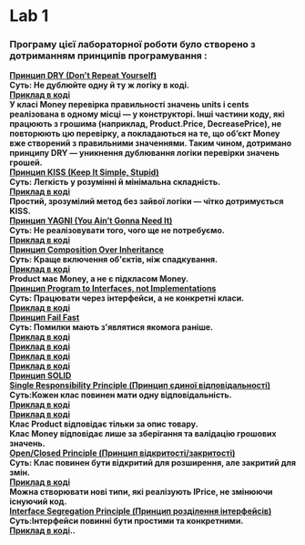 # Lab 1
### Програму цієї лабораторної роботи було створено з дотриманням принципів програмування :

**<ins>Принцип DRY (Don't Repeat Yourself)</ins>\
Суть: Не дублюйте одну й ту ж логіку в коді.\
[Приклад в коді](./Lab1/Product%20storage/Program.cs#L19-L25)\
У класі Money перевірка правильності значень units і cents реалізована в одному місці — у конструкторі.
Інші частини коду, які працюють з грошима (наприклад, Product.Price, DecreasePrice), не повторюють цю перевірку, а покладаються на те, що об’єкт Money вже створений з правильними значеннями.
Таким чином, дотримано принципу DRY — уникнення дублювання логіки перевірки значень грошей.\
<ins>Принцип KISS (Keep It Simple, Stupid)</ins>\
Суть: Легкість у розумінні й мінімальна складність.\
[Приклад в коді](./Lab1/Product%20storage/Program.cs#L84-L89)\
Простий, зрозумілий метод без зайвої логіки — чітко дотримується KISS.\
<ins>Принцип YAGNI (You Ain’t Gonna Need It)</ins>\
Суть: Не реалізовувати того, чого ще не потребуємо.\
[Приклад в коді](./Lab1/Product%20storage/Program.cs#L134-L144)\
<ins>Принцип Composition Over Inheritance</ins>\
Суть: Краще включення об'єктів, ніж спадкування.\
[Приклад в коді](./Lab1/Product%20storage/Program.cs#L148)\
Product має Money, а не є підкласом Money.\
<ins>Принцип Program to Interfaces, not Implementations</ins>\
Суть: Працювати через інтерфейси, а не конкретні класи.\
[Приклад в коді](./Lab1/Product%20storage/Program.cs#L8-L12)\
<ins>Принцип Fail Fast</ins>\
Суть: Помилки мають з'являтися якомога раніше.\
[Приклад в коді](./Lab1/Product%20storage/Program.cs#L22)\
[Приклад в коді](./Lab1/Product%20storage/Program.cs#L86)\
[Приклад в коді](./Lab1/Product%20storage/Program.cs#L94)\
[Приклад в коді](./Lab1/Product%20storage/Program.cs#L115)\
<ins>Принцип SOLID</ins>\
<ins>Single Responsibility Principle (Принцип єдиної відповідальності)</ins>\
Суть:Кожен клас повинен мати одну відповідальність.\
[Приклад в коді](./Lab1/Product%20storage/Program.cs#L14)\
[Приклад в коді](./Lab1/Product%20storage/Program.cs#L43)\
Клас Product відповідає тільки за опис товару.\
Клас Money відповідає лише за зберігання та валідацію грошових значень.\
<ins>Open/Closed Principle (Принцип відкритості/закритості)</ins>\
Суть: Клас повинен бути відкритий для розширення, але закритий для змін.\
[Приклад в коді](./Lab1/Product%20storage/Program.cs#L8-L12)\
Можна створювати нові типи, які реалізують IPrice, не змінюючи існуючий код.\
<ins>Interface Segregation Principle (Принцип розділення інтерфейсів)</ins>\
Суть:Інтерфейси повинні бути простими та конкретними.\
[Приклад в коді](./Lab1/Product%20storage/Program.cs#L8-L12)\..**
